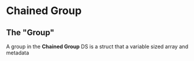 # Chained Group

## The "Group"

A group in the **Chained Group** DS is a struct that a variable sized array and metadata
